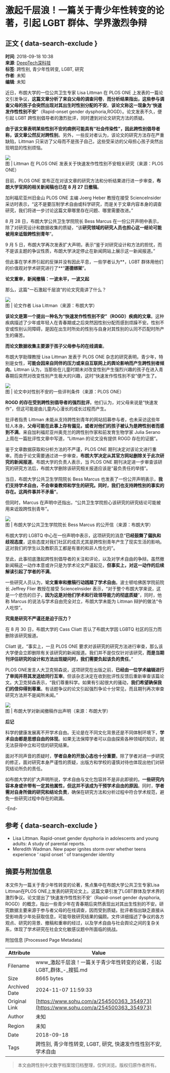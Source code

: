# 激起千层浪！一篇关于青少年性转变的论著，引起 LGBT 群体、学界激烈争辩

## 正文 { data-search-exclude }


**时间**: 2018-09-18 10:38  
**来源**: [DeepTech深科技](https://www.sohu.com/?spm=smpc.content-abroad.content.1.1730980720144ztZLQDs)  
**标签**: 跨性别, 青少年性转变, LGBT, 研究  
**作者**: 未知  
**编辑**: 未知  

近日，布朗大学的一位公共卫生专家 Lisa Littman 在 PLOS ONE 上发表的一篇论文引发争议，**这篇文章分析了来自父母的调查问卷**，**而分析结果指出，这些参与调查父母的孩子会突然出现对其出生时性别分配的不安**。**该论文称这一现象为**“**快速发作性性别不安**”（Rapid-onset gender dysphoria,ROGD）。论文发表不久，便引起 LGBT 跨性别倡导者的激烈批评，同时遭到对论文研究方法的质疑。

**由于该文章表明某些性别不安的病例可能具有“社会传染性”，因此跨性别倡导者称，该文章公然反对跨性别**。另外，一些反对者认为，该论文的研究方法存在严重缺陷，Littman 只采访了父母而不是孩子自己，这些受采访的父母担心孩子突然出现明显的性别烦恼。

![](http://5b0988e595225.cdn.sohucs.com/images/20180918/47177ac0fbc149109dabc4d8acb6b047.jpeg)  
图 | Littman 在 PLOS ONE 发表关于快速发作性性别不安相关研究（来源：PLOS ONE）

目前，PLOS ONE 宣布正在对该文章的研究方法和分析结果进行进一步审查，**布朗大学官网的相关新闻稿也已在 8 月 27 日撤稿**。

加利福尼亚州旧金山 PLOS ONE 主编 Joerg Heber 教授在接受 ScienceInsider 采访时表示，“这不是要压制学术自由或科学研究，而是关于文章内容本身的调查研究，我们将进一步讨论这篇文章哪里存在问题、哪里需要改进。”

8 月 28 日，布朗大学公共卫生学院院长 Bess Marcus 在一份公开声明中表示，除了对研究设计和数据收集的质疑，“该**研究领域的研究人员也担心这一结论可能被用来诋毁跨性别青年**”。

9 月 5 日，布朗大学再次发表扩大声明，表示“鉴于对研究设计和方法的担忧，而不是该主题的争议性质，布朗大学决定停止在新闻网站上展示这一新闻报道。”

但此事在学术界引起的反弹并没有因此平息，一些学者认为**，LGBT 群体用他们的价值观对学术研究进行了**“**道德绑架**”。

**论文重审，新闻撤稿：一波未平，一波又起**

那么，这篇“一石激起千层浪”的论文究竟讲了什么？

![](http://5b0988e595225.cdn.sohucs.com/images/20180918/32b290e7878a483fbf7850d2208729b0.jpeg)  
图 | 论文作者 Lisa Littman（来源：布朗大学）

**该论文是第一个提出一种名为“****快速发作性性别不安****”（ROGD）疾病的文章**。这种疾病描述了少年或年轻人在青春期或之后突然因性别分配而感到烦躁不安。性别不安或性别认同障碍，是因在出生时所处的性别与自身对其性别的认同不匹配时所产生的痛苦。

**而论文数据收集主要源于孩子父母参与的在线调查**。

布朗大学助理教授 Lisa Littman 发表于 PLOS ONE 杂志的研究表明，青少年，特别是女性，**可能会因来自同伴的压力或来自互联网上的舆论影响而产生跨性别者倾向**。Littman 认为，当那些在儿童时期未对改变性别产生强烈兴趣的孩子在进入青春期后突然对改变性别产生极大的兴趣，这时“快速发作性性别不安”便产生了。

![](http://5b0988e595225.cdn.sohucs.com/images/20180918/55f4b13369cd4eb7b861422c67d8803d.jpeg)  
图 | 论文中对性别不安的一些评判条件（来源：PLOS ONE）

**ROGD 的存在受到跨性别倡导者的强烈批评**。他们认为，对父母来说是“快速发作”，但这可能是由儿童内心漫长的成长过程而产生。

批评者指责 Littman 未能从支持跨性别青年的网站招募参与者，也未采访这些年轻人本身。**父母可能在此事上存有偏见，或者对他们的孩子被认为是跨性别者而感到不满**。来自加利福尼亚州奥克兰的跨性别作家和前发育生物学家 Julia Serano 上周在一篇批评性文章中写道，“Littman 的论文没有提供 ROGD 存在的证据”。

鉴于文章数据获取和分析方法的不严谨，PLOS ONE 期刊决定对该论文进行重审。而由于论文需要通过进一步审查，**布朗大学决定从其官方网站删除关于此次研究的新闻报道**。布朗大学的负责人表示，当 PLOS ONE 期刊决定进一步审查该研究的研究方法后，布朗大学删除该研究相关报道应该是“最负责任的举措”。

当日，布朗大学公共卫生学院院长 Bess Marcus 也发表了一份公开声明表示，**我们支持学术自由，不会审查教师和学生的研究。同时，我们也支持跨性别的事实的存在。这两件事并不矛盾”**。

但同时，Marcus 在声明中还指出，“公共卫生学院担心该研究的研究结论可能被用来诋毁跨性别青年”。

![](http://5b0988e595225.cdn.sohucs.com/images/20180918/e1d2d3a67f2c426d8c1254ba79615db6.jpeg)  
图 | 布朗大学公共卫生学院院长 Bess Marcus 的公开信（来源：布朗大学）

布朗大学的 LGBTQ 中心在一份声明中表示，这项研究的消息“**已经鼓舞了偏执和歧视态度**，这些态度对我们社区的成员尤其是跨性别青年产生了现实生活的影响。这对我们的学生以及教职员工都是有害的和非人性化的”。

至此，此事彻底激起跨性别倡导者的关注和评论，以及对学术自由的争辩。虽然撤新闻稿这一动作本意或许只是为学术论文严谨起见，**但事实上，对这一动作的后续解读引起了学者的不满**。

一些研究人员认为，**论文重审和撤稿行动践踏了学术自由**。波士顿哈佛医学院前院长 Jeffrey Flier 教授在接受 ScienceInsider 表示，“对于整个布朗大学来说，这是一个悲伤的日子，**因为这是对他们学术和行政领导能力的彻底质疑**”，同时，他称 Marcus 的说法与学术自由完全对立，布朗大学未能为 Littman 辩护的做法“令人吃惊”。

**究竟是研究不严谨还是迫于压力？**

在 8 月 30 日，布朗大学的 Cass Cliatt 否认了布朗大学因 LGBTQ 社区的压力而删除该研究报道。

Cliatt 说，“事实上，一旦 PLOS ONE 要求对该研究的研究方法进行审查，那么该大学便会立即删除有关该研究的新闻报道。我们并不是仅仅针对该研究，**而是当期刊评估研究的设计和方法出现疑问时，我们需要负起该负的责任**。”

PLOS ONE发言人大卫克努森说，这项研究在出版之前，**已经由一位学术编辑进行了审阅并将其发送给同行互审**。但该杂志决定在收到批评性反馈后重新审查该篇论文。大卫克努森表示，“我们尊重科学。如果有引起很大的骚动，**我们希望确保我们的信仰得到尊重**。有话题争议的论文引起强烈争论十分常见，而且期刊再次审查研究方法并不是闻所未闻。”

![](http://5b0988e595225.cdn.sohucs.com/images/20180918/542c0f3f0d21466aaba4e10bd2b50033.jpeg)  
图 | 布朗大学对新闻撤稿作出声明（来源：布朗大学）

**后记**

科学的健康发展离不开学术自由。无论是在不同文化背景还是不同体制环境下，**学术自由都是思想自由的体现**。如果无法保障学者可以自由探索各种领域的知识，就无法获得中立和可信的研究结果。

面对不同声音的质疑时，**学者自身的开放心态也十分重要**。除了学者对进一步研究的修正，面对研究本身严谨性的质疑，出版方和学校的谨慎对待也体现出他们对研究结论所负的责任。

如布朗大学的扩大声明所说，学术自由与文化包容并不是非此即彼的。**一些研究内容本身或许带有一定其他属性，但这并不该成为干预学术自由的原因**。同时，**学者需对自身所做的研究和结论负责**，确保在研究方法和分析过程中符合学术规范，避免一些研究过程中存在的疏漏。

\-End-

## 参考 { data-search-exclude }

- Lisa Littman. Rapid-onset gender dysphoria in adolescents and young adults: A study of parental reports.
- Meredith Wadman. New paper ignites storm over whether teens experience ‘ rapid onset ’ of transgender identity


## 摘要与附加信息

<!-- tcd_abstract -->
本文件为一篇关于青少年性转变的论著，焦点集中在布朗大学公共卫生专家Lisa Littman在PLOS ONE上发表的研究论文上。这篇文章引发了LGBT群体及学术界的激烈争议。论文提出了‘快速发作性性别不安’（Rapid-onset gender dysphoria, ROGD）的概念，指出一些青少年在青春期后突然表现出对其出生性别的不安。研究数据主要来源于参与者父母的在线调查，因而受到质疑。批评者指出缺乏直接从受影响青少年处获取信息，可能导致研究结果的偏颇。文件详细描述了争议的各方观点、研究的背景、撤稿和重审的经过，以及学术自由与社会舆论之间的复杂关系，体现了学术研究在社会文化敏感议题中所面临的挑战。
<!-- tcd_abstract_end -->

附加信息 [Processed Page Metadata]

| Attribute       | Value                                  |
|-----------------|----------------------------------------|
| Filename        | www_激起千层浪！一篇关于青少年性转变的论著，引起LGBT_群体_-_搜狐.md                             |
| Size            | 8665 bytes                           |
| Archived Date   | 2024-11-07 11:59:33                             |
| Original Link   | [https://www.sohu.com/a/254500363_354973](https://www.sohu.com/a/254500363_354973)                       |
| Author          | 未知                               |
| Region          | 未知                               |
| Date            | 2018-09-18                                 |
| Tags            | 跨性别, 青少年性转变, LGBT, 研究, 快速发作性性别不安, 学术自由                                 |
>
> 本文由跨性别中文数字档案馆归档整理，仅供浏览。版权归原作者所有。
>
